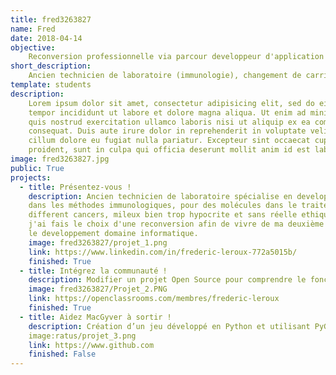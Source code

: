 ```yaml
---
title: fred3263827 
name: Fred
date: 2018-04-14
objective: 
    Reconversion professionnelle via parcour developpeur d'application Java
short_description:
    Ancien technicien de laboratoire (immunologie), changement de carriere pour un changement de vie.
template: students
description:
    Lorem ipsum dolor sit amet, consectetur adipisicing elit, sed do eiusmod
    tempor incididunt ut labore et dolore magna aliqua. Ut enim ad minim veniam,
    quis nostrud exercitation ullamco laboris nisi ut aliquip ex ea commodo
    consequat. Duis aute irure dolor in reprehenderit in voluptate velit esse
    cillum dolore eu fugiat nulla pariatur. Excepteur sint occaecat cupidatat non
    proident, sunt in culpa qui officia deserunt mollit anim id est laborum.
image: fred3263827.jpg
public: True
projects:
  - title: Présentez-vous !
    description: Ancien technicien de laboratoire spécialise en developpement et optimisation
    dans les méthodes immunologiques, pour des molécules dans le traitement de
    different cancers, mileux bien trop hypocrite et sans réelle ethique,
    j'ai fais le choix d'une reconversion afin de vivre de ma deuxième passion 
    le developpement domaine informatique.
    image: fred3263827/projet_1.png
    link: https://www.linkedin.com/in/frederic-leroux-772a5015b/
    finished: True
  - title: Intégrez la communauté !
    description: Modifier un projet Open Source pour comprendre le fonctionnement de Git, de Github et des pull requests. 
    image: fred3263827/Projet_2.PNG
    link: https://openclassrooms.com/membres/frederic-leroux
    finished: True
  - title: Aidez MacGyver à sortir !
    description: Création d’un jeu développé en Python et utilisant PyGame.
    image:ratus/projet_3.png
    link: https://www.github.com
    finished: False
---
```

